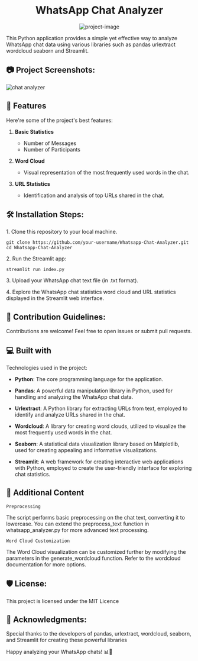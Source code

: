 <h1 align="center" id="title">WhatsApp Chat Analyzer</h1>

<p align="center"><img src="https://socialify.git.ci/neerajcodes888/Whatsapp-Chat-Analyzer/image?description=1&amp;descriptionEditable=&amp;font=Bitter&amp;language=1&amp;name=1&amp;owner=1&amp;pattern=Charlie%20Brown&amp;stargazers=1&amp;theme=Dark" alt="project-image"></p>

<p id="description">This Python application provides a simple yet effective way to analyze WhatsApp chat data using various libraries such as pandas urlextract wordcloud seaborn and Streamlit.</p>
<h2>📷 Project Screenshots:</h2>

![chat analyzer](https://github.com/neerajcodes888/Whatsapp-Chat-Analyzer/assets/98253646/652789b1-12ad-4b54-8ccd-ee717e04ae90)


    
<h2>🧐 Features</h2>

Here're some of the project's best features:

1. **Basic Statistics**
   - Number of Messages
   - Number of Participants

2. **Word Cloud**
   - Visual representation of the most frequently used words in the chat.

3. **URL Statistics**
   - Identification and analysis of top URLs shared in the chat.

<h2>🛠️ Installation Steps:</h2>

<p>1. Clone this repository to your local machine.</p>

```
git clone https://github.com/your-username/Whatsapp-Chat-Analyzer.git cd Whatsapp-Chat-Analyzer
```

<p>2. Run the Streamlit app:</p>

```
streamlit run index.py
```

<p>3. Upload your WhatsApp chat text file (in .txt format).</p>

<p>4. Explore the WhatsApp chat statistics word cloud and URL statistics displayed in the Streamlit web interface.</p>

<h2>🍰 Contribution Guidelines:</h2>

Contributions are welcome! Feel free to open issues or submit pull requests.

  
  
<h2>💻 Built with</h2>

Technologies used in the project:

- **Python**: The core programming language for the application.

- **Pandas**: A powerful data manipulation library in Python, used for handling and analyzing the WhatsApp chat data.

- **Urlextract**: A Python library for extracting URLs from text, employed to identify and analyze URLs shared in the chat.

- **Wordcloud**: A library for creating word clouds, utilized to visualize the most frequently used words in the chat.

- **Seaborn**: A statistical data visualization library based on Matplotlib, used for creating appealing and informative visualizations.

- **Streamlit**: A web framework for creating interactive web applications with Python, employed to create the user-friendly interface for exploring chat statistics.

<h2>📑 Additional Content</h2>

``Preprocessing``

The script performs basic preprocessing on the chat text, converting it to lowercase. You can extend the preprocess_text function in whatsapp_analyzer.py for more advanced text processing.

``Word Cloud Customization``

The Word Cloud visualization can be customized further by modifying the parameters in the generate_wordcloud function. Refer to the wordcloud documentation for more options.

<h2>🛡️ License:</h2>

This project is licensed under the MIT Licence

<h2>🙏 Acknowledgments:</h2>

Special thanks to the developers of pandas, urlextract, wordcloud, seaborn, and Streamlit for creating these powerful libraries

Happy analyzing your WhatsApp chats! 📊📱

  
